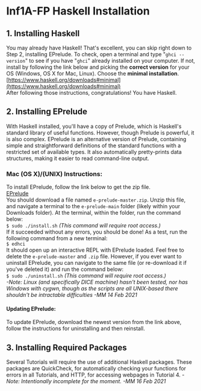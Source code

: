 # Inf1A-FP Haskell Installation

## 1. Installing Haskell
You may already have Haskell! That's excellent, you can skip right down to Step 2, installing EPrelude. To check, open a terminal and type "`ghci --version`" to see if you have "`ghci`" already installed on your computer. If not, install by following the link below and picking the **correct version** for your OS (Windows, OS X for Mac, Linux). Choose the **minimal installation**.  
[https://www.haskell.org/downloads#minimal](https://www.haskell.org/downloads#minimal)  
After following those instructions, congratulations! You have Haskell.

## 2. Installing EPrelude
With Haskell installed, you'll have a copy of Prelude, which is Haskell's standard library of useful functions. However, though Prelude is powerful, it is also complex. EPrelude is an alternative version of Prelude, containing simple and straightforward definitions of the standard functions with a restricted set of available types. It also automatically pretty-prints data structures, making it easier to read command-line output.

### Mac (OS X)/(UNIX) Instructions:
To install EPrelude, follow the link below to get the zip file.  
[EPrelude](https://github.com/MatthewMarmalade/e-prelude/archive/main.zip)  
You should download a file named `e-prelude-master.zip`. Unzip this file, and navigate a terminal to the `e-prelude-main` folder (likely within your Downloads folder). At the terminal, within the folder, run the command below:  
`$ sudo ./install.sh` *(This command will require root access.)*  
If it succeeded without any errors, you should be done! As a test, run the following command from a new terminal:  
`$ edhci`  
It should open up an interactive REPL with EPrelude loaded. Feel free to delete the `e-prelude-master` and `.zip` file. However, if you ever want to uninstall EPrelude, you can navigate to the same file (or re-download it if you've deleted it) and run the command below:  
`$ sudo ./uninstall.sh` *(This command will require root access.)*  
*-Note: Linux (and specifically DICE machine) hasn't been tested, nor has Windows with cygwn, though as the scripts are all UNIX-based there shouldn't be intractable difficulties -MM 14 Feb 2021*
#### Updating EPrelude:
To update EPrelude, download the newest version from the link above, follow the instructions for uninstalling and then reinstall.

## 3. Installing Required Packages
Several Tutorials will require the use of additional Haskell packages. These packages are QuickCheck, for automatically checking your functions for errors in all Tutorials, and HTTP, for accessing webpages in Tutorial 4.
*-Note: Intentionally incomplete for the moment. -MM 16 Feb 2021*
<!---
### Cabal
Cabal is a package manager for Haskell. It is probably the most straightforward method, but students have had problems with it before. If there any issues, consider the alternative methods. To install the Haskell packages we need, run the commands below from a terminal:  
`$ cabal update`  
`$ cabal install QuickCheck`
`$ cabal install HTTP`
-
### Stack - Awaits Analysis
Stack is a general workspace/project manager for Haskell that is also capable of managing packages and dependencies of projects. Its usage is more complicated, though it may be more reliable than cabal.
-
*-Note: In progress -MM 14 Feb 2021*
-
### Direct Dependency Download - Awaits Analysis
If the above truly aren't working, here is a way to directly download the modules in question so you can complete the tutorials. In general, the files you download will need to be placed in the same file as your tutorial file to be successfully imported.
-
*-Note: Potential option; has yet to be fully explored. -MM 14 Feb 2021*
-->
